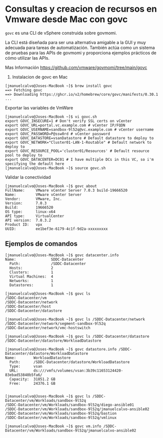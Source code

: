 # Consultas y creacion de recursos en Vmware desde Mac con govc

`govc` es una CLI de vSphere construida sobre govmomi.

La CLI está diseñada para ser una alternativa amigable a la GUI y muy adecuada para tareas de automatización. También actúa como un sistema de pruebas para las APIs de govmomi y proporciona ejemplos prácticos de cómo utilizar las APIs.

Mas Información
https://github.com/vmware/govmomi/tree/main/govc


1. Instalacion de govc en Mac

```
[jmanuelcalvo@Joses-MacBook ~]$ brew install govc
==> Fetching govc
==> Downloading https://ghcr.io/v2/homebrew/core/govc/manifests/0.30.1
...
```

Exportar las variables de VmWare
```
[jmanuelcalvo@Joses-MacBook ~]$ vi govc.sh
export GOVC_INSECURE=1 # Don't verify SSL certs on vCenter
export GOVC_URL=portal.vc.example.com # vCenter IP/FQDN
export GOVC_USERNAME=sandbox-9l52q@vc.example.com # vCenter username
export GOVC_PASSWORD=P@ssw0rd # vCenter password
export GOVC_DATASTORE=vsanDatastore # Default datastore to deploy to
export GOVC_NETWORK="Cluster01-LAN-1-Routable" # Default network to deploy to
export GOVC_RESOURCE_POOL='cluster01/Resources' # Default resource pool to deploy to
export GOVC_DATACENTER=DC01 # I have multiple DCs in this VC, so i'm specifying the default here
[jmanuelcalvo@Joses-MacBook ~]$ source govc.sh
```


Validar la conectividad
```
[jmanuelcalvo@Joses-MacBook ~]$ govc about
FullName:     VMware vCenter Server 7.0.3 build-19666520
Name:         VMware vCenter Server
Vendor:       VMware, Inc.
Version:      7.0.3
Build:        19666520
OS type:      linux-x64
API type:     VirtualCenter
API version:  7.0.3.2
Product ID:   vpx
UUID:         ee1bef3e-6179-4c1f-9d2a-xxxxxxxxx
```

## Ejemplos de comandos

```
[jmanuelcalvo@Joses-MacBook ~]$ govc datacenter.info
Name:                SDDC-Datacenter
  Path:              /SDDC-Datacenter
  Hosts:             2
  Clusters:          1
  Virtual Machines:  4
  Networks:          1
  Datastores:        1
  
[jmanuelcalvo@Joses-MacBook ~]$ govc ls
/SDDC-Datacenter/vm
/SDDC-Datacenter/network
/SDDC-Datacenter/host
/SDDC-Datacenter/datastore

[jmanuelcalvo@Joses-MacBook ~]$ govc ls /SDDC-Datacenter/network
/SDDC-Datacenter/network/segment-sandbox-9l52q
/SDDC-Datacenter/network/vmc-hostswitch

[jmanuelcalvo@Joses-MacBook ~]$ govc ls /SDDC-Datacenter/datastore
/SDDC-Datacenter/datastore/WorkloadDatastore

[jmanuelcalvo@Joses-MacBook ~]$ govc datastore.info /SDDC-Datacenter/datastore/WorkloadDatastore
Name:        WorkloadDatastore
  Path:      /SDDC-Datacenter/datastore/WorkloadDatastore
  Type:      vsan
  URL:       ds:///vmfs/volumes/vsan:3b39c11653124420-83ebad53840b5fa6/
  Capacity:  31851.2 GB
  Free:      24376.1 GB  


[jmanuelcalvo@Joses-MacBook ~]$ govc ls /SDDC-Datacenter/vm/Workloads/sandbox-9l52q
/SDDC-Datacenter/vm/Workloads/sandbox-9l52q/diego-ansible01
/SDDC-Datacenter/vm/Workloads/sandbox-9l52q/jmanuelcalvo-ansible02
/SDDC-Datacenter/vm/Workloads/sandbox-9l52q/bastion
/SDDC-Datacenter/vm/Workloads/sandbox-9l52q/vmlinux

[jmanuelcalvo@Joses-MacBook ~]$ govc vm.info /SDDC-Datacenter/vm/Workloads/sandbox-9l52q/jmanuelcalvo-ansible02
```





